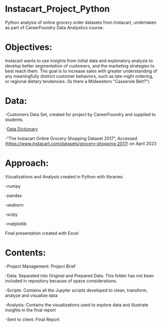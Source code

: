 # Instacart_Project_Python

Python analysis of online grocery order datasets from Instacart, undertaken as part of CareerFoundry Data Analystics course.  

# Objectives:

Instacart wants to use insights from initial data and exploratory analysis to develop better segmentation of customers, and the marketing strategies to best reach them. 
The goal is to increase sales with greater understanding of any meaningfully distinct customer behaviors, such as late-night ordering, or regional dietary tendencies. 
(Is there a Midwestern "Casserole Belt?")

# Data:

-Customers Data Set, created for project by CareerFoundry and supplied to students.

-[Data Dictionary](https://gist.github.com/jeremystan/c3b39d947d9b88b3ccff3147dbcf6c6b)

-“The Instacart Online Grocery Shopping Dataset 2017”, Accessed (https://www.instacart.com/datasets/grocery-shopping-2017) on April 2023

# Approach:

Vizualizations and Analysis created in Python with libraries:

-numpy

-pandas

-seaborn

-scipy

-matplotlib

Final presentation created with Excel

# Contents:

-Project Management: Project Brief

-Data: Separated into Original and Prepared Data. This folder has not been included in repository because of space considerations.

-Scripts: Contains all the Jupyter scripts developed to clean, transform, analyze and visualize data

-Analysis: Contains the visualizations used to explore data and illustrate insights in the final report

-Sent to client: Final Report

